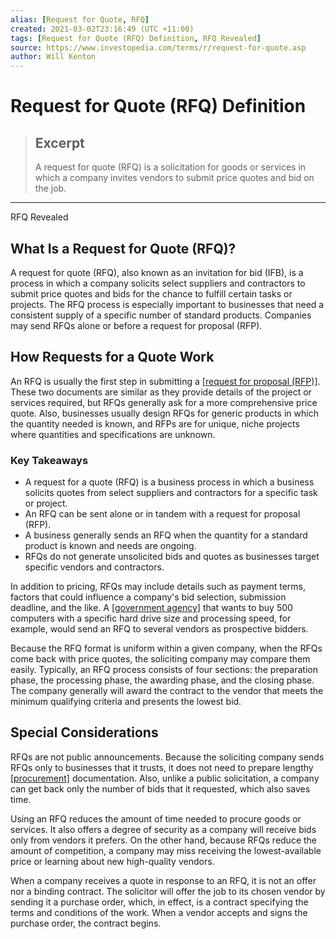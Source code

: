 ```yaml
---
alias: [Request for Quote, RFQ]
created: 2021-03-02T23:16:49 (UTC +11:00)
tags: [Request for Quote (RFQ) Definition, RFQ Revealed]
source: https://www.investopedia.com/terms/r/request-for-quote.asp
author: Will Kenton
---
```


# Request for Quote (RFQ) Definition

> ## Excerpt
> A request for quote (RFQ) is a solicitation for goods or services in which a company invites vendors to submit price quotes and bid on the job.

---

RFQ Revealed
## What Is a Request for Quote (RFQ)?

A request for quote (RFQ), also known as an invitation for bid (IFB), is a process in which a company solicits select suppliers and contractors to submit price quotes and bids for the chance to fulfill certain tasks or projects. The RFQ process is especially important to businesses that need a consistent supply of a specific number of standard products. Companies may send RFQs alone or before a request for proposal (RFP). 

## How Requests for a Quote Work

An RFQ is usually the first step in submitting a [[request for proposal (RFP)]](https://www.investopedia.com/terms/r/request-for-proposal.asp). These two documents are similar as they provide details of the project or services required, but RFQs generally ask for a more comprehensive price quote. Also, businesses usually design RFQs for generic products in which the quantity needed is known, and RFPs are for unique, niche projects where quantities and specifications are unknown.

### Key Takeaways

-   A request for a quote (RFQ) is a business process in which a business solicits quotes from select suppliers and contractors for a specific task or project.
-   An RFQ can be sent alone or in tandem with a request for proposal (RFP).
-   A business generally sends an RFQ when the quantity for a standard product is known and needs are ongoing.
-   RFQs do not generate unsolicited bids and quotes as businesses target specific vendors and contractors.

In addition to pricing, RFQs may include details such as payment terms, factors that could influence a company's bid selection, submission deadline, and the like. A [[government agency]](https://www.investopedia.com/terms/f/federal-agencies.asp) that wants to buy 500 computers with a specific hard drive size and processing speed, for example, would send an RFQ to several vendors as prospective bidders.

Because the RFQ format is uniform within a given company, when the RFQs come back with price quotes, the soliciting company may compare them easily. Typically, an RFQ process consists of four sections: the preparation phase, the processing phase, the awarding phase, and the closing phase. The company generally will award the contract to the vendor that meets the minimum qualifying criteria and presents the lowest bid.

## Special Considerations

RFQs are not public announcements. Because the soliciting company sends RFQs only to businesses that it trusts, it does not need to prepare lengthy [[procurement]](https://www.investopedia.com/terms/p/procurement.asp) documentation. Also, unlike a public solicitation, a company can get back only the number of bids that it requested, which also saves time.

Using an RFQ reduces the amount of time needed to procure goods or services. It also offers a degree of security as a company will receive bids only from vendors it prefers. On the other hand, because RFQs reduce the amount of competition, a company may miss receiving the lowest-available price or learning about new high-quality vendors.

When a company receives a quote in response to an RFQ, it is not an offer nor a binding contract. The solicitor will offer the job to its chosen vendor by sending it a purchase order, which, in effect, is a contract specifying the terms and conditions of the work. When a vendor accepts and signs the purchase order, the contract begins.
